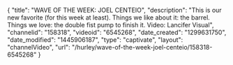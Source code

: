 {
    "title": "WAVE OF THE WEEK: JOEL CENTEIO",
    "description": "This is our new favorite (for this week at least). Things we like about it: the barrel. Things we love: the double fist pump to finish it. Video: Lancifer Visual",
    "channelid": "158318",
    "videoid": "6545268",
    "date_created": "1299631750",
    "date_modified": "1445906187",
    "type": "captivate",
    "layout": "channelVideo",
    "url": "\/hurley\/wave-of-the-week-joel-centeio\/158318-6545268"
}